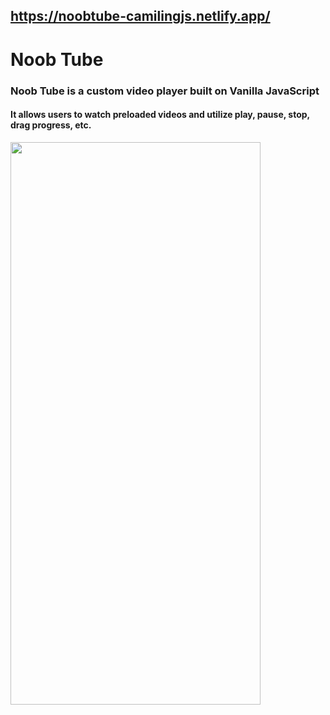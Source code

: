 ## https://noobtube-camilingjs.netlify.app/
# Noob Tube
### Noob Tube is a custom video player built on Vanilla JavaScript
#### It allows users to watch preloaded videos and utilize play, pause, stop, drag progress, etc. 
<img src="https://media.giphy.com/media/gL9ToShLqcFEEf1h99/giphy-downsized-large.gif" width="400" height="900" />

